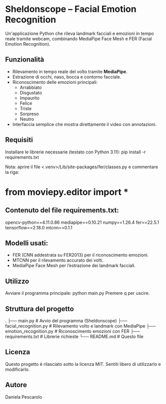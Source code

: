 # Sheldonscope – Facial Emotion Recognition
Un'applicazione Python che rileva landmark facciali e emozioni in tempo reale tramite webcam, combinando MediaPipe Face Mesh e FER (Facial Emotion Recognition).


## Funzionalità
- Rilevamento in tempo reale del volto tramite **MediaPipe**.
- Estrazione di occhi, naso, bocca e contorno facciale.
- Riconoscimento delle emozioni principali:  
  - Arrabbiato  
  - Disgustato  
  - Impaurito  
  - Felice  
  - Triste  
  - Sorpreso  
  - Neutro
- Interfaccia semplice che mostra direttamente il video con annotazioni.


## Requisiti
Installare le librerie necessarie (testato con Python 3.11):
pip install -r requirements.txt

Nota: aprire il file
<.venv>/Lib/site-packages/fer/classes.py
e commentare la riga:
# from moviepy.editor import *


## Contenuto del file requirements.txt:
opencv-python==4.11.0.86
mediapipe==0.10.21
numpy==1.26.4
fer==22.5.1
tensorflow==2.18.0
mtcnn==0.1.1


## Modelli usati:
- FER (CNN addestrata su FER2013) per il riconoscimento emozioni.
- MTCNN per il rilevamento accurato dei volti.
- MediaPipe Face Mesh per l’estrazione dei landmark facciali.


## Utilizzo
Avviare il programma principale:
python main.py
Premere q per uscire.


## Struttura del progetto
.
├── main.py                # Avvio del programma (Sheldonscope)
├── facial_recognition.py  # Rilevamento volto e landmark con MediaPipe
├── emotion_recognition.py # Riconoscimento emozioni con FER
├── requirements.txt       # Librerie richieste
└── README.md              # Questo file


## Licenza
Questo progetto è rilasciato sotto la licenza MIT.
Sentiti libero di utilizzarlo e modificarlo.

## Autore
Daniela Pescarolo

